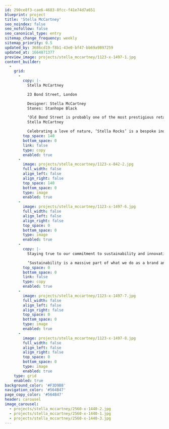 ```yaml
---
id: 290ce8f3-cae6-4683-8fcc-f41e74d7a651
blueprint: project
title: 'Stella McCartney'
seo_noindex: false
seo_nofollow: false
seo_canonical_type: entry
sitemap_change_frequency: weekly
sitemap_priority: 0.5
updated_by: 3686cd19-f8b1-43e0-bf47-bb69a9897259
updated_at: 1664871377
preview_image: projects/stella_mccartney/1123-x-1497-1.jpg
content_builder:
  -
    grid:
      -
        copy: |-
          Stella McCartney

          23 Bond Street, London

          Designer: Stella McCartney
          Stones: Stanhope Black

          ‘Old Bond Street is probably one of the most prestigious retail locations in the world. And for me being born and bred in London and having our business headquarters there and design studio, it’s incredibly prestigious for us; and I feel we’ve arrived.’ 
          Stella McCartney

          Celebrating a love of nature, ‘Stella Rocks’ is a bespoke indoor rockery installation on the ground floor consisting of black Stanhope Black limestone from a quarry in Durham and rocks straight from the McCartney farm in Campbeltown.
        top_space: 140
        bottom_space: 0
        link: false
        type: copy
        enabled: true
      -
        image: projects/stella_mccartney/1123-x-842-2.jpg
        full_width: false
        align_left: false
        align_right: false
        top_space: 140
        bottom_space: 0
        type: image
        enabled: true
      -
        image: projects/stella_mccartney/1123-x-1497-6.jpg
        full_width: false
        align_left: false
        align_right: false
        top_space: 0
        bottom_space: 0
        type: image
        enabled: true
      -
        copy: |-
          Staying true to our commitment to sustainability and innovation, every effort has been made to move away from traditional luxury materials, using handmade, organic, and sustainably sourced elements in the new store design to echo the same approach as our collections. Reiterating a sustainable approach to design, Stella says, 

          ‘Sustainability is a massive part of what we do as a brand and therefore also a massive part of this store.’
        top_space: 0
        bottom_space: 0
        link: false
        type: copy
        enabled: true
      -
        image: projects/stella_mccartney/1123-x-1497-7.jpg
        full_width: false
        align_left: false
        align_right: false
        top_space: 0
        bottom_space: 0
        type: image
        enabled: true
      -
        image: projects/stella_mccartney/1123-x-1497-8.jpg
        full_width: false
        align_left: false
        align_right: false
        top_space: 0
        bottom_space: 0
        type: image
        enabled: true
    type: grid
    enabled: true
background_color: '#F3D9B8'
navigation_color: '#564B47'
page_copy_color: '#564B47'
header: carousel
image_carousel:
  - projects/stella_mccartney/2560-x-1440-2.jpg
  - projects/stella_mccartney/2560-x-1440-1.jpg
  - projects/stella_mccartney/2560-x-1440-3.jpg
---
```

